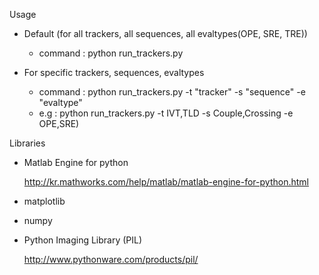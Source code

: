 
Usage
- Default (for all trackers, all sequences, all evaltypes(OPE, SRE, TRE))
    - command : python run_trackers.py

- For specific trackers, sequences, evaltypes    
    - command : python run_trackers.py -t "tracker" -s "sequence" -e "evaltype"
    - e.g : python run_trackers.py -t IVT,TLD -s Couple,Crossing -e OPE,SRE)


Libraries
- Matlab Engine for python

    http://kr.mathworks.com/help/matlab/matlab-engine-for-python.html
- matplotlib
- numpy
- Python Imaging Library (PIL)

    http://www.pythonware.com/products/pil/
